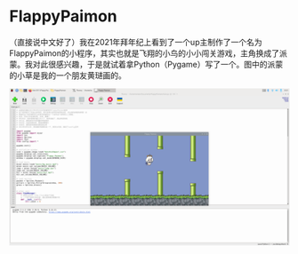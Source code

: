 # FlappyPaimon
（直接说中文好了）我在2021年拜年纪上看到了一个up主制作了一个名为FlappyPaimon的小程序，其实也就是飞翔的小鸟的小小闯关游戏，主角换成了派蒙。我对此很感兴趣，于是就试着拿Python（Pygame）写了一个。图中的派蒙的小草是我的一个朋友黄琎画的。

![Alt text](https://github.com/Ken-2511/FlappyPaimon/blob/main/screenshot.png)
